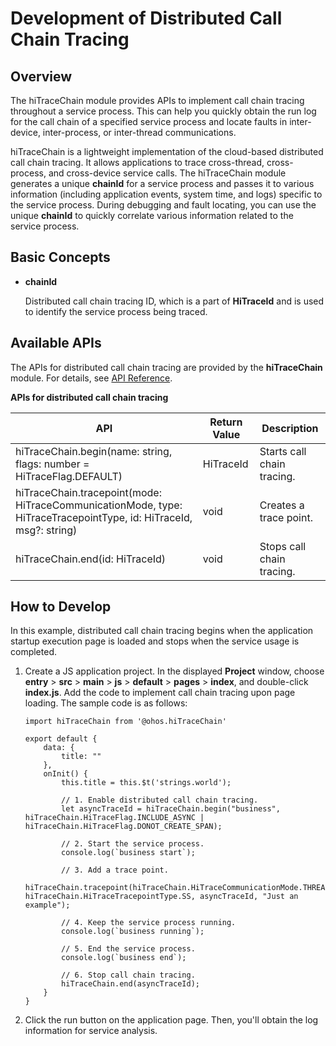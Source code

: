 # Development of Distributed Call Chain Tracing

## Overview

The hiTraceChain module provides APIs to implement call chain tracing throughout a service process. This can help you quickly obtain the run log for the call chain of a specified service process and locate faults in inter-device, inter-process, or inter-thread communications.

hiTraceChain is a lightweight implementation of the cloud-based distributed call chain tracing. It allows applications to trace cross-thread, cross-process, and cross-device service calls. The hiTraceChain module generates a unique **chainId** for a service process and passes it to various information (including application events, system time, and logs) specific to the service process. During debugging and fault locating, you can use the unique **chainId** to quickly correlate various information related to the service process. 

## Basic Concepts

- **chainId**

  Distributed call chain tracing ID, which is a part of **HiTraceId** and is used to identify the service process being traced.

## Available APIs

The APIs for distributed call chain tracing are provided by the **hiTraceChain** module. For details, see [API Reference](../reference/apis/js-apis-hitracechain.md).

**APIs for distributed call chain tracing**

| API| Return Value| Description|
| ------------------------------------------------------------------------------------------------------------------- | -------------- | ------------ |
| hiTraceChain.begin(name: string, flags: number = HiTraceFlag.DEFAULT)                                               | HiTraceId      | Starts call chain tracing.|
| hiTraceChain.tracepoint(mode: HiTraceCommunicationMode, type: HiTraceTracepointType, id: HiTraceId, msg?: string)   | void           | Creates a trace point.|
| hiTraceChain.end(id: HiTraceId)                                                                                     | void           | Stops call chain tracing.|

## How to Develop

In this example, distributed call chain tracing begins when the application startup execution page is loaded and stops when the service usage is completed.

1. Create a JS application project. In the displayed **Project** window, choose **entry** > **src** > **main** > **js** > **default** > **pages** > **index**, and double-click **index.js**. Add the code to implement call chain tracing upon page loading. The sample code is as follows:

   ```
   import hiTraceChain from '@ohos.hiTraceChain'

   export default {
       data: {
           title: ""
       },
       onInit() {
           this.title = this.$t('strings.world');

           // 1. Enable distributed call chain tracing.
           let asyncTraceId = hiTraceChain.begin("business", hiTraceChain.HiTraceFlag.INCLUDE_ASYNC | hiTraceChain.HiTraceFlag.DONOT_CREATE_SPAN);
           
           // 2. Start the service process.
           console.log(`business start`);

           // 3. Add a trace point.
           hiTraceChain.tracepoint(hiTraceChain.HiTraceCommunicationMode.THREAD, hiTraceChain.HiTraceTracepointType.SS, asyncTraceId, "Just an example");

           // 4. Keep the service process running.
           console.log(`business running`);

           // 5. End the service process.
           console.log(`business end`);

           // 6. Stop call chain tracing.
           hiTraceChain.end(asyncTraceId);
       }
   }
   ```

2. Click the run button on the application page. Then, you'll obtain the log information for service analysis.
